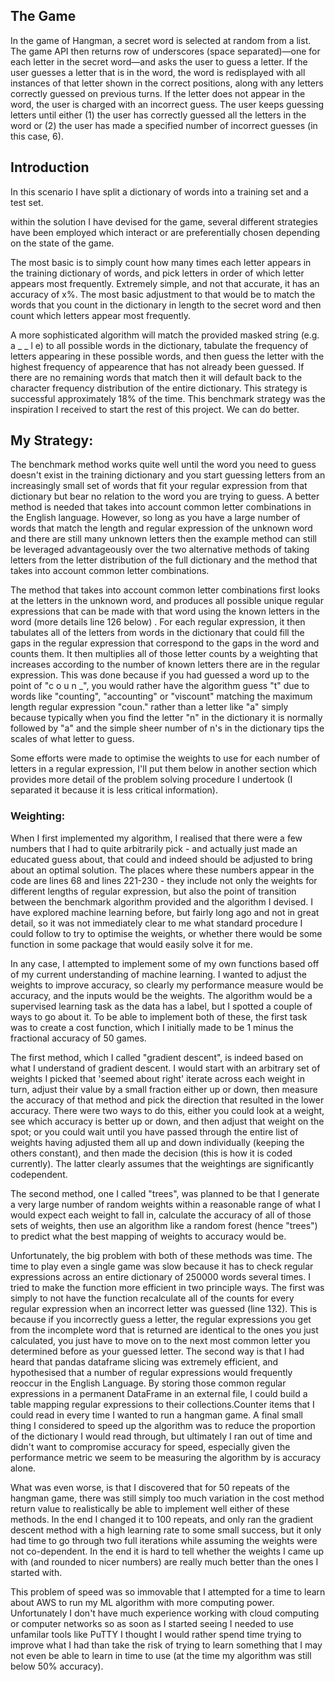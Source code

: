 
## The Game

In the game of Hangman, a secret word is selected at random from a list. The game API then returns row of underscores (space separated)—one for each letter in the secret word—and asks the user to guess a letter. If the user guesses a letter that is in the word, the word is redisplayed with all instances of that letter shown in the correct positions, along with any letters correctly guessed on previous turns. If the letter does not appear in the word, the user is charged with an incorrect guess. The user keeps guessing letters until either (1) the user has correctly guessed all the letters in the word
or (2) the user has made a specified number of incorrect guesses (in this case, 6).

## Introduction

In this scenario I have split a dictionary of words into a training set and a test set. 

within the solution I have devised for the game, several different strategies have been employed which interact or are preferentially chosen depending on the state of the game. 

The most basic is to simply count how many times each letter appears in the training dictionary of words, and pick letters in order of which letter appears most frequently. Extremely simple, and not that accurate, it has an accuracy of x%. The most basic adjustment to that would be to match the words that you count in the dictionary in length to the secret word and then count which letters appear most frequently. 

A more sophisticated algorithm will match the provided masked string (e.g. a _ _ l e) to all possible words in the dictionary, tabulate the frequency of letters appearing in these possible words, and then guess the letter with the highest frequency of appearence that has not already been guessed. If there are no remaining words that match then it will default back to the character frequency distribution of the entire dictionary. This strategy is successful approximately 18% of the time. This benchmark strategy was the inspiration I received to start the rest of this project. We can do better.


## My Strategy:

   The benchmark method works quite well until the word you need to guess doesn't exist in the training dictionary and you start guessing letters from an increasingly small set of words that fit your regular expression from that dictionary but bear no relation to the word you are trying to guess. A better method is needed that takes into account common letter combinations in the English language. However, so long as you have a large number of words that match the length and regular expression of the unknown word and there are still many unknown letters then the example method can still be leveraged advantageously over the two alternative methods of taking letters from the letter distribution of the full dictionary and the method that takes into account common letter combinations.
    
   The method that takes into account common letter combinations first looks at the letters in the unknown word, and produces all possible unique regular expressions that can be made with that word using the known letters in the word (more details line 126 below) . For each regular expression, it then tabulates all of the letters from words in the dictionary that could fill the gaps in the regular expression that correspond to the gaps in the word and counts them. It then multiplies all of those letter counts by a weighting that increases according to the number of known letters there are in the regular expression. This was done because if you had guessed a word up to the point of "c o u n _", you would rather have the algorithm guess "t" due to words like "counting", "accounting" or "viscount" matching the maximum length regular expression "coun." rather than a letter like "a" simply because typically when you find the letter "n" in the dictionary it is normally followed by "a" and the simple sheer number of n's in the dictionary tips the scales of what letter to guess.
    
   Some efforts were made to optimise the weights to use for each number of letters in a regular expression, I'll put them below in another section which provides more detail of the problem solving procedure I undertook (I separated it because it is less critical information).
    
    
    

    
    
### Weighting:
    
   When I first implemented my algorithm, I realised that there were a few numbers that I had to quite arbitrarily pick - and actually just made an educated guess about, that could and indeed should be adjusted to bring about an optimal solution. The places where these numbers appear in the code are lines 68 and lines 221-230 - they include not only the weights for different lengths of regular expression, but also the point of transition between the benchmark algorithm provided and the algorithm I devised. I have explored machine learning before, but fairly long ago and not in great detail, so it was not immediately clear to me what standard procedure I could follow to try to optimise the weights, or whether there would be some function in some package that would easily solve it for me. 
    
   In any case, I attempted to implement some of my own functions based off of my current understanding of machine learning. I wanted to adjust the weights to improve accuracy, so clearly my performance measure would be accuracy, and the inputs would be the weights. The algorithm would be a supervised learning task as the data has a label, but I spotted a couple of ways to go about it. To be able to implement both of these, the first task was to create a cost function, which I initially made to be 1 minus the fractional accuracy of 50 games. 
    
   The first method, which I called "gradient descent", is indeed based on what I understand of gradient descent. I would start with an arbitrary set of weights I picked that 'seemed about right' iterate across each weight in turn, adjust their value by a small fraction either up or down, then measure the accuracy of that method and pick the direction that resulted in the lower accuracy. There were two ways to do this, either you could look at a weight, see which accuracy is better up or down, and then adjust that weight on the spot; or you could wait until you have passed through the entire list of weights having adjusted them all up and down individually (keeping the others constant), and then made the decision (this is how it is coded currently). The latter clearly assumes that the weightings are significantly codependent.
    
   The second method, one I called "trees", was planned to be that I generate a very large number of random weights within a reasonable range of what I would expect each weight to fall in, calculate the accuracy of all of those sets of weights, then use an algorithm like a random forest (hence "trees") to predict what the best mapping of weights to accuracy would be.
    
   Unfortunately, the big problem with both of these methods was time. The time to play even a single game was slow because it has to check regular expressions across an entire dictionary of 250000 words several times. I tried to make the function more efficient in two principle ways. The first was simply to not have the function recalculate all of the counts for every regular expression when an incorrect letter was guessed (line 132). This is because if you incorrectly guess a letter, the regular expressions you get from the incomplete word that is returned are identical to the ones you just calculated, you just have to move on to the next most common letter you determined before as your guessed letter. The second way is that I had heard that pandas dataframe slicing was extremely efficient, and hypothesised that a number of regular expressions would frequently reoccur in the English Language. By storing those common regular expressions in a permanent DataFrame in an external file, I could build a table mapping regular expressions to their collections.Counter items that I could read in every time I wanted to run a hangman game. A final small thing I considered to speed up the algorithm was to reduce the proportion of the dictionary I would read through, but ultimately I ran out of time and didn't want to compromise accuracy for speed, especially given the performance metric we seem to be measuring the algorithm by is accuracy alone.
   
   What was even worse, is that I discovered that for 50 repeats of the hangman game, there was still simply too much variation in the cost method return value to realistically be able to implement well either of these methods. In the end I changed it to 100 repeats, and only ran the gradient descent method with a high learning rate to some small success, but it only had time to go through two full iterations while assuming the weights were not co-dependent. In the end it is hard to tell whether the weights I came up with (and rounded to nicer numbers) are really much better than the ones I started with.
    
   This problem of speed was so immovable that I attempted for a time to learn about AWS to run my ML algorithm with more computing power. Unfortunately I don't have much experience working with cloud computing or computer networks so as soon as I started seeing I needed to use unfamilar tools like PuTTY I thought I would rather spend time trying to improve what I had than take the risk of trying to learn something that I may not even be able to learn in time to use (at the time my algorithm was still below 50% accuracy).

